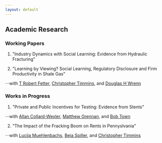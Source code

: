 ```yaml
---
layout: default
---
```


## Academic Research



### Working Papers

1. "Industry Dynamics with Social Learning: Evidence from Hydraulic Fracturing"

2. "Learning by Viewing? Social Learning, Regulatory Disclosure and Firm Productivity in Shale Gas"

⋅⋅⋅with [T Robert Fetter](https://sites.duke.edu/trfetter/), [Christopher Timmins](https://sites.duke.edu/christophertimmins), and [Douglas H Wrenn](https://aese.psu.edu/directory/dhw121)

### Works in Progress

1. "Private and Public Incentives for Testing: Evidence from Stents"

⋅⋅⋅with [Allan Collard-Wexler](https://sites.duke.edu/collardwexler/), [Matthew Grennan](https://hcmg.wharton.upenn.edu/profile/grennan/), and [Bob Town](https://liberalarts.utexas.edu/prc/directory/faculty/rt24558)

2. "The Impact of the Fracking Boom on Rents in Pennyslvania"

⋅⋅⋅with [Lucija Muehlenbachs](https://sites.google.com/site/lucijamuehlenbachs/), [Beia Spiller](https://www.edf.org/people/beia-spiller), and [Christopher Timmins](https://sites.duke.edu/christophertimmins)
